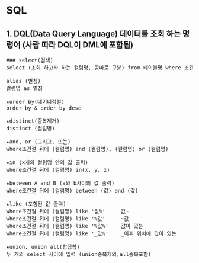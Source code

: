 # SQL
  
## 1. DQL(Data Query Language) 데이터를 조회 하는 명령어 (사람 따라 DQL이 DML에 포함됨)

<pre>
### select(검색)
select (조회 하고자 하는 컬럼명, 콤마로 구분) from 테이블명 where 조건

alias (별칭)
컬럼명 as 별칭

★order by(데이터정렬)
order by & order by desc

★distinct(중복제거)
distinct (컬럼명)

★and, or (그리고, 또는)
where조건절 뒤에 (컬럼명) and (컬럼명), (컬럼명) or (컬럼명)

★in (x개의 컬럼명 안의 값 출력)
where조건절 뒤에 (컬럼명) in(x, y, z)

★between A and B (a와 b사이의 값 출력)
where조건절 뒤에 (컬럼명) between (값) and (값)

★like (포함된 값 출력)
where조건절 뒤에 (컬럼명) like '값%'     값~
where조건절 뒤에 (컬럼명) like '%값'     ~값
where조건절 뒤에 (컬럼명) like '%값%'    값이 있는
where조건절 뒤에 (컬럼명) like '_값%'    _이후 위치에 값이 있는

★union, union all(합집합)
두 개의 select 사이에 입력 (union중복제외,all중복포함)
</pre>
